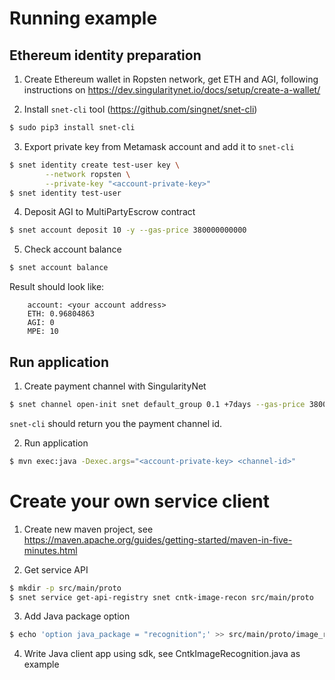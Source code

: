 # Running example

## Ethereum identity preparation

1. Create Ethereum wallet in Ropsten network, get ETH and AGI, following
instructions on https://dev.singularitynet.io/docs/setup/create-a-wallet/

2. Install `snet-cli` tool (https://github.com/singnet/snet-cli)

```sh
$ sudo pip3 install snet-cli
```

3. Export private key from Metamask account and add it to `snet-cli`

```sh
$ snet identity create test-user key \
		--network ropsten \
        --private-key "<account-private-key>"
$ snet identity test-user
```

4. Deposit AGI to MultiPartyEscrow contract

```sh
$ snet account deposit 10 -y --gas-price 380000000000
```

5. Check account balance

```sh
$ snet account balance
```

Result should look like:
```
    account: <your account address>
    ETH: 0.96804863
    AGI: 0
    MPE: 10
```

## Run application

1. Create payment channel with SingularityNet

```sh
$ snet channel open-init snet default_group 0.1 +7days --gas-price 380000000000
```

`snet-cli` should return you the payment channel id.

2. Run application

```sh
$ mvn exec:java -Dexec.args="<account-private-key> <channel-id>"
```

# Create your own service client

1. Create new maven project, see https://maven.apache.org/guides/getting-started/maven-in-five-minutes.html

2. Get service API

```sh
$ mkdir -p src/main/proto
$ snet service get-api-registry snet cntk-image-recon src/main/proto
```

3. Add Java package option

```sh
$ echo 'option java_package = "recognition";' >> src/main/proto/image_recon.proto
```

4. Write Java client app using sdk, see CntkImageRecognition.java as example

